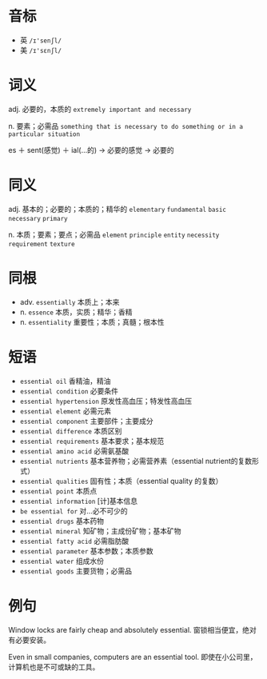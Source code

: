 # 音标

- 英 `/ɪ'senʃl/`
- 美 `/ɪ'sɛnʃl/`

# 词义

adj. 必要的，本质的
`extremely important and necessary`

n. 要素；必需品
`something that is necessary to do something or in a particular situation`



es ＋ sent(感觉) ＋ ial(…的) → 必要的感觉 → 必要的

# 同义

adj. 基本的；必要的；本质的；精华的
`elementary` `fundamental` `basic` `necessary` `primary`

n. 本质；要素；要点；必需品
`element` `principle` `entity` `necessity` `requirement` `texture`

# 同根

- adv. `essentially` 本质上；本来
- n. `essence` 本质，实质；精华；香精
- n. `essentiality` 重要性；本质；真髓；根本性

# 短语

- `essential oil` 香精油，精油
- `essential condition` 必要条件
- `essential hypertension` 原发性高血压；特发性高血压
- `essential element` 必需元素
- `essential component` 主要部件；主要成分
- `essential difference` 本质区别
- `essential requirements` 基本要求；基本规范
- `essential amino acid` 必需氨基酸
- `essential nutrients` 基本营养物；必需营养素（essential nutrient的复数形式）
- `essential qualities` 固有性；本质（essential quality 的复数）
- `essential point` 本质点
- `essential information` [计]基本信息
- `be essential for` 对…必不可少的
- `essential drugs` 基本药物
- `essential mineral` 知矿物；主成份矿物；基本矿物
- `essential fatty acid` 必需脂肪酸
- `essential parameter` 基本参数；本质参数
- `essential water` 组成水份
- `essential goods` 主要货物；必需品

# 例句

Window locks are fairly cheap and absolutely essential.
窗锁相当便宜，绝对有必要安装。

Even in small companies, computers are an essential tool.
即使在小公司里，计算机也是不可或缺的工具。


